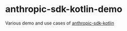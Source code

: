 # anthropic-sdk-kotlin-demo
Various demo and use cases of [anthropic-sdk-kotlin](https://github.com/xemantic/anthropic-sdk-kotlin)

